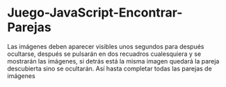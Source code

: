 # Juego-JavaScript-Encontrar-Parejas
Las imágenes deben aparecer visibles unos segundos para después ocultarse, después se pulsarán en dos recuadros cualesquiera y se mostrarán las imágenes, si detrás está la misma imagen quedará la pareja descubierta sino se ocultarán. Así hasta completar todas las parejas de imágenes
